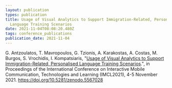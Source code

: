```yaml
---
layout: publication
types: publication
title: Usage of Visual Analytics to Support Immigration-Related, Personalised
  Language Training Scenarios
date: 2021-11-04T08:08:20.480Z
tags: conference_publications
publication_date: 2021-11-04
---
```

G. Antzoulatos, T. Mavropoulos, G. Tzionis, A. Karakostas, A. Costas, M. Burgos, S. Vrochidis, I. Kompatsiaris, "[Usage of Visual Analytics to Support Immigration-Related, Personalised Language Training Scenarios](https://link.springer.com/chapter/10.1007/978-3-030-96296-8_61).", in Proceedings of the International Conference on Interactive Mobile Communication, Technologies and Learning (IMCL2021), 4-5 November 2021. <https://doi.org/10.5281/zenodo.5567028>